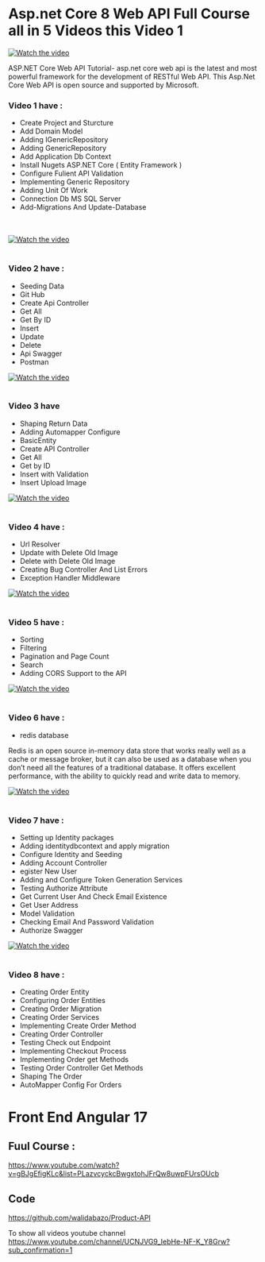 # Asp.net Core 8 Web API Full Course all in 5 Videos this Video 1 

[![Watch the video](https://img.youtube.com/vi/UqegTYn2aKE/0.jpg)](https://youtu.be/UqegTYn2aKE)

ASP.NET Core Web API Tutorial- asp.net core web api is the latest and most powerful framework for the development of RESTful Web API. This Asp.Net Core Web API is open source and supported by Microsoft. 
### Video 1 have :
 - Create Project and Sturcture <br />
 - Add Domain Model <br />
 - Adding IGenericRepository <br />
 - Adding GenericRepository <br />
 - Add Application Db Context  <br />
 - Install Nugets ASP.NET Core ( Entity Framework ) <br />
 - Configure Fulient API Validation  <br />
 - Implementing Generic Repository <br />
 - Adding Unit Of Work  <br />
 - Connection Db MS SQL Server <br />
 - Add-Migrations And Update-Database <br />
<br /><br />

[![Watch the video](https://img.youtube.com/vi/B015VD4vBts/0.jpg)](https://youtu.be/B015VD4vBts)
<br /><br />
### Video 2 have :
- Seeding Data  <br />
- Git Hub <br />
- Create Api Controller  <br />
- Get All <br />
- Get By ID <br />
- Insert <br />
- Update <br />
- Delete <br />
- Api Swagger <br />
- Postman <br />

[![Watch the video](https://img.youtube.com/vi/LSrVodbZW2I/0.jpg)](https://youtu.be/LSrVodbZW2I)
<br /><br />
### Video 3 have 
- Shaping Return Data  <br />
- Adding Automapper Configure <br />
- BasicEntity <br />
- Create API Controller  <br />
- Get All <br />
- Get by ID  <br />
- Insert with Validation  <br />
- Insert Upload Image <br />

[![Watch the video](https://img.youtube.com/vi/dqCiqQVD_qI/0.jpg)](https://youtu.be/dqCiqQVD_qI)
<br /><br />
### Video 4 have : 
- Url Resolver  <br />
- Update with Delete Old Image <br />
- Delete with Delete Old Image <br />
- Creating Bug Controller And List Errors  <br />
- Exception Handler Middleware <br />

[![Watch the video](https://img.youtube.com/vi/bQwQs81G_yU/0.jpg)](https://youtu.be/bQwQs81G_yU)
<br /><br />
### Video 5 have : 
- Sorting <br />
- Filtering  <br />
- Pagination and Page Count <br />
- Search <br />
- Adding CORS Support to the API <br />



[![Watch the video](https://img.youtube.com/vi/RmzlBSS3tDE/0.jpg)](https://youtu.be/RmzlBSS3tDE)
<br /><br />
### Video 6 have : 
 - redis database
 
Redis is an open source in-memory data store that works really well as a cache or message broker, but it can also be used as a database when you don’t need all the features of a traditional database. It offers excellent performance, with the ability to quickly read and write data to memory.


[![Watch the video](https://img.youtube.com/vi/wFmCBF2XTYw/0.jpg)](https://youtu.be/wFmCBF2XTYw)
<br /><br />
### Video 7 have : 
 - Setting up Identity packages
 - Adding identitydbcontext and apply migration
 - Configure Identity and Seeding 
 - Adding Account Controller
 - egister New User
 - Adding and Configure  Token Generation Services
 - Testing Authorize Attribute
 - Get Current User And Check Email Existence
 - Get User Address
 - Model Validation
 - Checking Email And Password Validation
 - Authorize Swagger



[![Watch the video](https://img.youtube.com/vi/nn3Psfc99Tg/0.jpg)](https://youtu.be/nn3Psfc99Tg)
<br /><br />
### Video 8 have : 
 - Creating Order Entity
 - Configuring Order Entities
 - Creating Order Migration
 - Creating Order Services
 - Implementing Create Order Method
 - Creating Order Controller
 - Testing Check out Endpoint
 - Implementing Checkout Process
 - Implementing Order get Methods
 - Testing Order Controller Get Methods
 - Shaping The Order 
 - AutoMapper Config For Orders

# Front End Angular 17 
## Fuul Course  :
https://www.youtube.com/watch?v=gBJgEfigKLc&list=PLazvcyckcBwgxtohJFrQw8uwpFUrsOUcb

## Code
https://github.com/walidabazo/Product-API

To show all videos youtube channel  <br />
https://www.youtube.com/channel/UCNJVG9_IebHe-NF-K_Y8Grw?sub_confirmation=1
